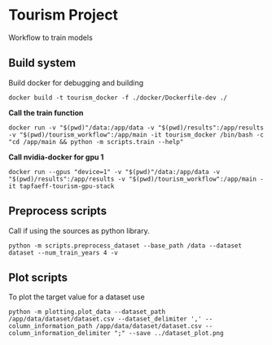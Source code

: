 # Tourism Project

Workflow to train models

## Build system

Build docker for debugging and building

```
docker build -t tourism_docker -f ./docker/Dockerfile-dev ./
```

**Call the train function**
```
docker run -v "$(pwd)"/data:/app/data -v "$(pwd)/results":/app/results -v "$(pwd)/tourism_workflow":/app/main -it tourism_docker /bin/bash -c "cd /app/main && python -m scripts.train --help"
```

**Call nvidia-docker for gpu 1**
```
docker run --gpus "device=1" -v "$(pwd)"/data:/app/data -v "$(pwd)/results":/app/results -v "$(pwd)/tourism_workflow":/app/main -it tapfaeff-tourism-gpu-stack
```

## Preprocess scripts

Call if using the sources as python library.
```
python -m scripts.preprocess_dataset --base_path /data --dataset dataset --num_train_years 4 -v
```


## Plot scripts

To plot the target value for a dataset use
```
python -m plotting.plot_data --dataset_path /app/data/dataset/dataset.csv --dataset_delimiter ',' --column_information_path /app/data/dataset/dataset.csv --column_information_delimiter ";" --save ../dataset_plot.png
```

